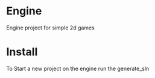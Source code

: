 # Engine
Engine project for simple 2d games

# Install
To Start a new project on the engine run the generate_sln
